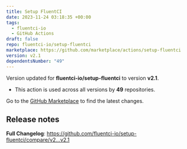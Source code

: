 ```yaml
---
title: Setup FluentCI
date: 2023-11-24 03:18:35 +00:00
tags:
  - fluentci-io
  - GitHub Actions
draft: false
repo: fluentci-io/setup-fluentci
marketplace: https://github.com/marketplace/actions/setup-fluentci
version: v2.1
dependentsNumber: "49"
---
```



Version updated for **fluentci-io/setup-fluentci** to version **v2.1**.
- This action is used across all versions by **49** repositories.

Go to the [GitHub Marketplace](https://github.com/marketplace/actions/setup-fluentci) to find the latest changes.

## Release notes

**Full Changelog**: https://github.com/fluentci-io/setup-fluentci/compare/v2...v2.1

